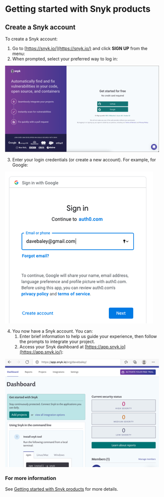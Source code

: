# Getting started with Snyk products

## Create a Snyk account

To create a Snyk account:

1. Go to [https://snyk.io/](https://snyk.io/) and click **SIGN UP** from the menu:  
2. When prompted, select your preferred way to log in:  

![](../../.gitbook/assets/screen-shot-2021-08-18-at-12.36.59-pm.png)

3. Enter your login credentials \(or create a new account\). For example, for Google:  

![](../../.gitbook/assets/login2.png)

4. You now have a Snyk account. You can:
   1. Enter brief information to help us guide your experience, then follow the prompts to integrate your project.
   2. Access your Snyk dashboard at [https://app.snyk.io](https://app.snyk.io/):

![](../../.gitbook/assets/login6.png)

### For more information

See [Getting started with Snyk products](https://support.snyk.io/hc/en-us/sections/360004349758-Getting-started-with-Snyk-products) for more details.

